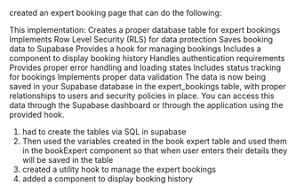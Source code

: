 created an expert booking page that can do the following: 


This implementation:
Creates a proper database table for expert bookings
Implements Row Level Security (RLS) for data protection
Saves booking data to Supabase
Provides a hook for managing bookings
Includes a component to display booking history
Handles authentication requirements
Provides proper error handling and loading states
Includes status tracking for bookings
Implements proper data validation
The data is now being saved in your Supabase database in the expert_bookings table, with proper relationships to users and security policies in place. You can access this data through the Supabase dashboard or through the application using the provided hook.


1. had to create the tables via SQL in supabase 
2. Then used the variables created in the book expert table and used them in the bookExpert component so that when user enters their details they will be saved in the table
3. created a utility hook to manage the expert bookings
4. added a component to display booking history